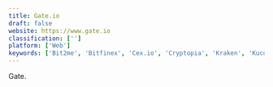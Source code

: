 ```yaml
---
title: Gate.io
draft: false 
website: https://www.gate.io
classification: ['']
platform: ['Web']
keywords: ['Bit2me', 'Bitfinex', 'Cex.io', 'Cryptopia', 'Kraken', 'Kucoin', 'changelly']
---
```

Gate.